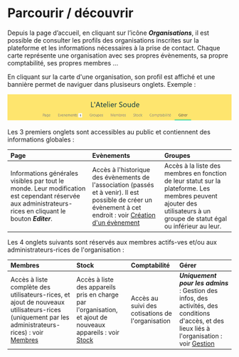 # Parcourir / découvrir

Depuis la page d’accueil, en cliquant sur l’icône ***Organisations***, il est possible de consulter les profils des organisations inscrites sur la plateforme et les informations nécessaires à la prise de contact. Chaque carte représente une organisation avec ses propres évènements, sa propre comptabilité, ses propres membres ... 

En cliquant sur la carte d'une organisation, son profil est affiché et une bannière permet de naviguer dans plusiseurs onglets. Exemple :

![Bandeau organisation](../assets/organization-banner.png)

Les 3 premiers onglets sont accessibles au public et contiennent des informations globales : 

| Page | Evènements | Groupes |
|:-----|:-----------|:--------|
| Informations générales visibles par tout le monde. Leur modification est cependant réservée aux administrateurs-rices en cliquant le bouton ***Editer***.| Accès à l'historique des évènements de l'association (passés et à venir). Il est possible de créer un évènement à cet endroit : voir [Création d'un évènement](../event/create-event.md) | Accès à la liste des membres en fonction de leur statut sur la plateforme. Les membres peuvent ajouter des utilisateurs à un groupe de statut égal ou inférieur au leur. |

Les 4 onglets suivants sont réservés aux membres actifs-ves et/ou aux administrateurs-rices de l'organisation : 

| Membres | Stock | Comptabilité | Gérer |
|:--------|:------|:-------------|:------|
| Accès à liste complète des utilisateurs-rices, et ajout de nouveaux utilisateurs-rices (uniquement par les administrateurs-rices) : voir [Membres](members.md) | Accès à liste des appareils pris en charge par l'organisation, et ajout de nouveaux appareils : voir [Stock](../inventory/stock.md) | Accès au suivi des cotisations de l'organisation | ***Uniquement pour les admins*** : Gestion des infos, des activités, des conditions d'accès, et des lieux liés à l'organisation : voir [Gestion](manage.md) |
